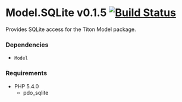 # Model.SQLite v0.1.5 [![Build Status](https://travis-ci.org/titon/Model.SQLite.png)](https://travis-ci.org/titon/Model.SQLite) #

Provides SQLite access for the Titon Model package.

### Dependencies ###

* `Model`

### Requirements ###

* PHP 5.4.0
	* pdo_sqlite